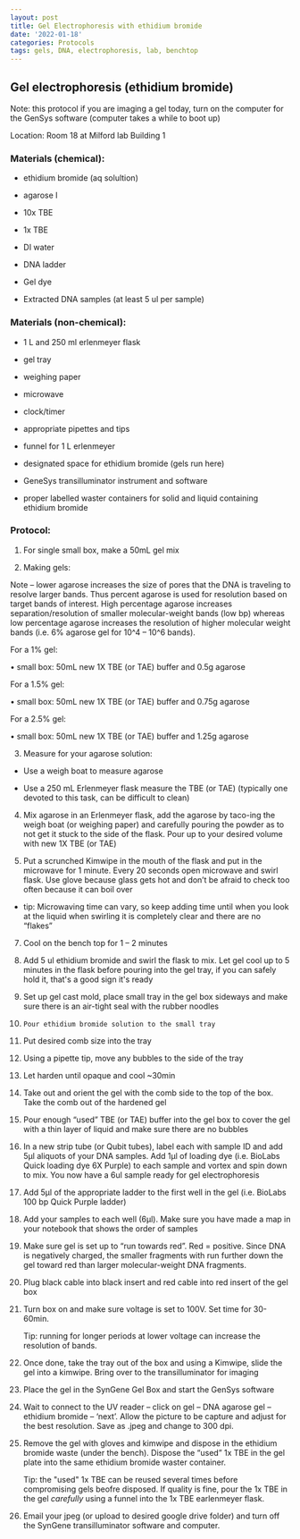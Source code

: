 ```yaml
---
layout: post
title: Gel Electrophoresis with ethidium bromide
date: '2022-01-18'
categories: Protocols
tags: gels, DNA, electrophoresis, lab, benchtop
---
```

## Gel electrophoresis (ethidium bromide)
Note: this protocol if you are imaging a gel today, turn on the computer for the GenSys software (computer takes a while to boot up) 

Location: Room 18 at Milford lab Building 1

### Materials (chemical): 

- ethidium bromide (aq solultion) 

- agarose I

- 10x TBE

- 1x TBE  

- DI water

- DNA ladder 

- Gel dye 

- Extracted DNA samples (at least 5 ul per sample)

### Materials (non-chemical): 

- 1 L and 250 ml erlenmeyer flask 

- gel tray 

- weighing paper

- microwave 

- clock/timer 

- appropriate pipettes and tips

- funnel for 1 L erlenmeyer

- designated space for ethidium bromide (gels run here)

- GeneSys transilluminator instrument and software

- proper labelled waster containers for solid and liquid containing ethidium bromide 


### Protocol: 

1.	For single small box, make a 50mL gel mix

2.	Making gels:

Note – lower agarose increases the size of pores that the DNA is traveling to resolve larger bands. Thus percent agarose is used for resolution based on target bands of interest. High percentage agarose increases separation/resolution of smaller molecular-weight bands (low bp) whereas low percentage agarose increases the resolution of higher molecular weight bands (i.e. 6% agarose gel for 10^4 – 10^6 bands). 

For a 1% gel:

•	small box: 50mL new 1X TBE (or TAE) buffer and 0.5g agarose

For a 1.5% gel:

•	small box: 50mL new 1X TBE (or TAE) buffer and 0.75g agarose

For a 2.5% gel:

•	small box: 50mL new 1X TBE (or TAE) buffer and 1.25g agarose

3.	Measure for your agarose solution: 

- Use a weigh boat to measure agarose 

- Use a 250 mL Erlenmeyer flask measure the TBE (or TAE) (typically one devoted to this task, can be difficult to clean)

4. 	Mix agarose in an Erlenmeyer flask, add the agarose by taco-ing the weigh boat (or weighing paper) and carefully pouring the powder as to not get it stuck to the side of the flask. Pour up to your desired volume with new 1X TBE (or TAE)

5.	Put a scrunched Kimwipe in the mouth of the flask and put in the microwave for 1 minute. Every 20 seconds open microwave and swirl flask. Use glove because glass gets hot and don’t be afraid to check too often because it can boil over

- tip: Microwaving time can vary, so keep adding time until when you look at the liquid when swirling it is completely clear and there are no “flakes”

7.	Cool on the bench top for 1 – 2 minutes 

8.	Add 5 ul ethidium bromide and swirl the flask to mix. Let gel cool up to 5 minutes in the flask before pouring into the gel tray, if you can safely hold it, that's a good sign it's ready

9.	Set up gel cast mold, place small tray in the gel box sideways and make sure there is an air-tight seal with the rubber noodles

10. 	Pour ethidium bromide solution to the small tray 

10.	Put desired comb size into the tray

11.	Using a pipette tip, move any bubbles to the side of the tray

12.	Let harden until opaque and cool ~30min

13.	Take out and orient the gel with the comb side to the top of the box. Take the comb out of the hardened gel

14.	Pour enough “used” TBE (or TAE) buffer into the gel box to cover the gel with a thin layer of liquid and make sure there are no bubbles

15.	In a new strip tube (or Qubit tubes), label each with sample ID and add 5μl aliquots of your DNA samples. Add 1μl of loading dye (i.e. BioLabs Quick loading dye 6X Purple) to each sample and vortex and spin down to mix. You now have a 6ul sample ready for gel electrophoresis

16.	Add 5μl of the appropriate ladder to the first well in the gel (i.e. BioLabs 100 bp Quick Purple ladder)

17.	Add your samples to each well (6μl). Make sure you have made a map in your notebook that shows the order of samples

18.	Make sure gel is set up to “run towards red”. Red = positive. Since DNA is negatively charged, the smaller fragments with run further down the gel toward red than larger molecular-weight DNA fragments. 

19.	Plug black cable into black insert and red cable into red insert of the gel box

20.	Turn box on and make sure voltage is set to 100V. Set time for 30-60min.

	Tip: running for longer periods at lower voltage can increase the resolution of bands. 

21.	Once done, take the tray out of the box and using a Kimwipe, slide the gel into a kimwipe. Bring over to the transilluminator for imaging

22.	Place the gel in the SynGene Gel Box and start the GenSys software

23.	Wait to connect to the UV reader – click on gel – DNA agarose gel – ethidium bromide – ‘next’. Allow the picture to be capture and adjust for the best resolution. Save as .jpeg and change to 300 dpi. 

24.	Remove the gel with gloves and kimwipe and dispose in the ethidium bromide waste (under the bench). Dispose the “used” 1x TBE in the gel plate into the same ethidium bromide waster container. 
	
	Tip: the "used" 1x TBE can be reused several times before compromising gels beofre disposed. If quality is fine, pour the 1x TBE in the gel *carefully* using a funnel into the 1x TBE earlenmeyer flask.

25. Email your jpeg (or upload to desired google drive folder) and turn off the SynGene transilluminator software and computer.  



